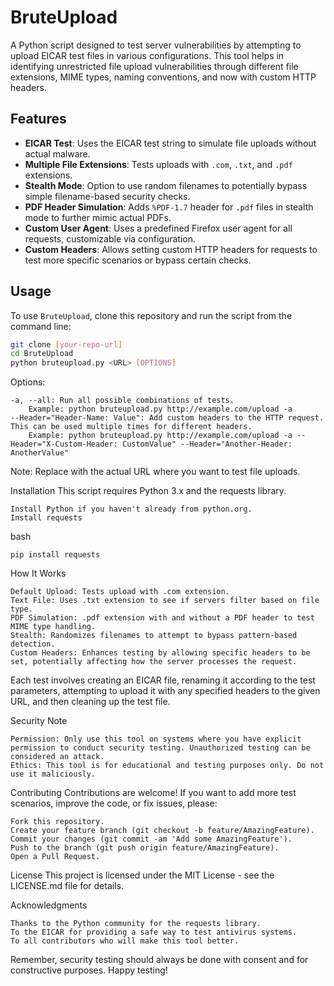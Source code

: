 # BruteUpload

A Python script designed to test server vulnerabilities by attempting to upload EICAR test files in various configurations. This tool helps in identifying unrestricted file upload vulnerabilities through different file extensions, MIME types, naming conventions, and now with custom HTTP headers.

## Features

- **EICAR Test**: Uses the EICAR test string to simulate file uploads without actual malware.
- **Multiple File Extensions**: Tests uploads with `.com`, `.txt`, and `.pdf` extensions.
- **Stealth Mode**: Option to use random filenames to potentially bypass simple filename-based security checks.
- **PDF Header Simulation**: Adds `%PDF-1.7` header for `.pdf` files in stealth mode to further mimic actual PDFs.
- **Custom User Agent**: Uses a predefined Firefox user agent for all requests, customizable via configuration.
- **Custom Headers**: Allows setting custom HTTP headers for requests to test more specific scenarios or bypass certain checks.

## Usage

To use `BruteUpload`, clone this repository and run the script from the command line:

```bash
git clone [your-repo-url]
cd BruteUpload
python bruteupload.py <URL> [OPTIONS]
```

Options:

    -a, --all: Run all possible combinations of tests.
        Example: python bruteupload.py http://example.com/upload -a
    --Header="Header-Name: Value": Add custom headers to the HTTP request. This can be used multiple times for different headers.
        Example: python bruteupload.py http://example.com/upload -a --Header="X-Custom-Header: CustomValue" --Header="Another-Header: AnotherValue"


Note: Replace <URL> with the actual URL where you want to test file uploads.

Installation
This script requires Python 3.x and the requests library. 

    Install Python if you haven't already from python.org.
    Install requests


bash
```
pip install requests
```

How It Works

    Default Upload: Tests upload with .com extension.
    Text File: Uses .txt extension to see if servers filter based on file type.
    PDF Simulation: .pdf extension with and without a PDF header to test MIME type handling.
    Stealth: Randomizes filenames to attempt to bypass pattern-based detection.
    Custom Headers: Enhances testing by allowing specific headers to be set, potentially affecting how the server processes the request.


Each test involves creating an EICAR file, renaming it according to the test parameters, attempting to upload it with any specified headers to the given URL, and then cleaning up the test file.

Security Note

    Permission: Only use this tool on systems where you have explicit permission to conduct security testing. Unauthorized testing can be considered an attack.
    Ethics: This tool is for educational and testing purposes only. Do not use it maliciously.


Contributing
Contributions are welcome! If you want to add more test scenarios, improve the code, or fix issues, please:

    Fork this repository.
    Create your feature branch (git checkout -b feature/AmazingFeature).
    Commit your changes (git commit -am 'Add some AmazingFeature').
    Push to the branch (git push origin feature/AmazingFeature).
    Open a Pull Request.


License
This project is licensed under the MIT License - see the LICENSE.md file for details.

Acknowledgments

    Thanks to the Python community for the requests library.
    To the EICAR for providing a safe way to test antivirus systems.
    To all contributors who will make this tool better.


Remember, security testing should always be done with consent and for constructive purposes. Happy testing!
